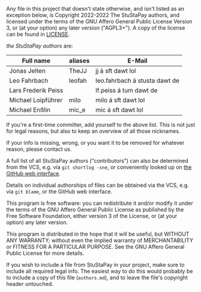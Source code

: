 Any file in this project that doesn't state otherwise, and isn't listed as an
exception below, is Copyright 2022-2022 The StuStaPay authors, and licensed
under the terms of the GNU Affero General Public License Version 3, or
(at your option) any later version ("AGPL3+").
A copy of the license can be found in [LICENSE](LICENSE).

_the StuStaPay authors_ are:

| Full name                         | aliases                     | E-Mail                                            |
|-----------------------------------|-----------------------------|---------------------------------------------------|
| Jonas Jelten                      | TheJJ                       | jj á sft dawt lol                                 |
| Leo Fahrbach                      | leofah                      | leo.fahrbach á stusta dawt de                     |
| Lars Frederik Peiss               |                             | lf.peiss á tum dawt de                            |
| Michael Loipführer                | milo                        | milo á sft dawt lol                               |
| Michael Enßlin                    | mic_e                       | mic á sft dawt lol                                |


If you're a first-time committer, add yourself to the above list. This is not
just for legal reasons, but also to keep an overview of all those nicknames.

If your info is missing, wrong, or you want it to be removed for whatever
reason, please contact us.

A full list of all StuStaPay authors ("contributors") can also be determined
from the VCS, e.g. via `git shortlog -sne`, or conveniently looked up on
[the GitHub web interface](https://github.com/StuStaNet/StuStaPay/graphs/contributors).

Details on individual authorships of files can be obtained via the VCS,
e.g. via `git blame`, or the GitHub web interface.

This program is free software: you can redistribute it and/or modify
it under the terms of the GNU Affero General Public License as published by
the Free Software Foundation, either version 3 of the License, or
(at your option) any later version.

This program is distributed in the hope that it will be useful,
but WITHOUT ANY WARRANTY; without even the implied warranty of
MERCHANTABILITY or FITNESS FOR A PARTICULAR PURPOSE.  See the
GNU Affero General Public License for more details.

If you wish to include a file from StuStaPay in your project, make sure to
include all required legal info. The easiest way to do this would probably
be to include a copy of this file (`authors.md`), and to leave the file's
copyright header untouched.
